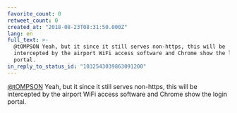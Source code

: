 ```yaml
---
favorite_count: 0
retweet_count: 0
created_at: "2018-08-23T08:31:50.000Z"
lang: en
full_text: >-
  @tOMPSON Yeah, but it since it still serves non-https, this will be
  intercepted by the airport WiFi access software and Chrome show the login
  portal.
in_reply_to_status_id: "1032543039863091200"
---
```


[@tOMPSON](https://twitter.com/tOMPSON) Yeah, but it since it still serves
non-https, this will be intercepted by the airport WiFi access software and
Chrome show the login portal.

